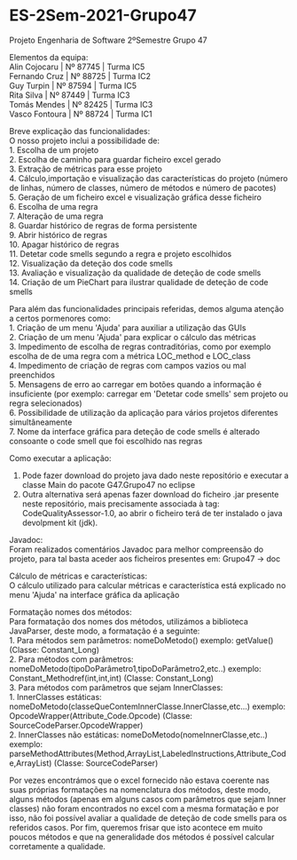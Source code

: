 # ES-2Sem-2021-Grupo47
Projeto Engenharia de Software 2ºSemestre Grupo 47

Elementos da equipa:             
  Alin Cojocaru  |  Nº 87745  | Turma IC5        
  Fernando Cruz  |  Nº 88725  | Turma IC2           
  Guy Turpin     |  Nº 87594  | Turma IC5        
  Rita Silva     |  Nº 87449  | Turma IC3     
  Tomás Mendes   |  Nº 82425  | Turma IC3   
  Vasco Fontoura |  Nº 88724  | Turma IC1           
  
Breve explicação das funcionalidades:           
  O nosso projeto inclui a possibilidade de:        
    1. Escolha de um projeto        
    2. Escolha de caminho para guardar ficheiro excel gerado     
    3. Extração de métricas para esse projeto           
    4. Cálculo,importação e visualização das características do projeto (número de linhas, número de classes, número de métodos e número de pacotes)           
    5. Geração de um ficheiro excel e visualização gráfica desse ficheiro       
    6. Escolha de uma regra           
    7. Alteração de uma regra         
    8. Guardar histórico de regras de forma persistente         
    9. Abrir histórico de regras       
    10. Apagar histórico de regras        
    11. Detetar code smells segundo a regra e projeto escolhidos     
    12. Visualização da deteção dos code smells          
    13. Avaliação e visualização da qualidade de deteção de code smells      
    14. Criação de um PieChart para ilustrar qualidade de deteção de code smells         

  Para além das funcionalidades principais referidas, demos alguma atenção a certos pormenores como:            
    1. Criação de um menu 'Ajuda' para auxiliar a utilização das GUIs                        
    2. Criação de um menu 'Ajuda' para explicar o cálculo das métricas               
    3. Impedimento de escolha de regras contraditórias, como por exemplo escolha de de uma regra com a métrica LOC_method e LOC_class            
    4. Impedimento de criação de regras com campos vazios ou mal preenchidos              
    5. Mensagens de erro ao carregar em botões quando a informação é insuficiente (por exemplo: carregar em 'Detetar code smells' sem projeto ou regra selecionados)       
    6. Possibilidade de utilização da aplicação para vários projetos diferentes simultâneamente     
    7. Nome da interface gráfica para deteção de code smells é alterado consoante o code smell que foi escolhido nas regras


Como executar a aplicação:         
  1. Pode fazer download do projeto java dado neste repositório e executar a classe Main do pacote G47.Grupo47 no eclipse      
  2. Outra alternativa será apenas fazer download do ficheiro .jar presente neste repositório, mais precisamente associada à tag: CodeQualityAssessor-1.0, ao abrir o ficheiro terá de ter instalado o java devolpment kit (jdk).

Javadoc:     
  Foram realizados comentários Javadoc para melhor compreensão do projeto, para tal basta aceder aos ficheiros presentes em: Grupo47 -> doc         

Cálculo de métricas e características:          
  O cálculo utilizado para calcular métricas e característica está explicado no menu 'Ajuda' na interface gráfica da aplicação           
 
Formatação nomes dos métodos:        
  Para formatação dos nomes dos métodos, utilizámos a biblioteca JavaParser, deste modo, a formatação é a seguinte:                            
    1. Para métodos sem parâmetros: nomeDoMetodo()  exemplo: getValue() (Classe: Constant_Long)                                   
    2. Para métodos com parâmetros: nomeDoMetodo(tipoDoParâmetro1,tipoDoParâmetro2,etc..)   exemplo: Constant_Methodref(int,int,int) (Classe: Constant_Long)                     
    3. Para métodos com parâmetros que sejam InnerClasses:                                                                                           
           1. InnerClasses estáticas: nomeDoMetodo(classeQueContemInnerClasse.InnerClasse,etc...)   exemplo: OpcodeWrapper(Attribute_Code.Opcode) (Classe: SourceCodeParser.OpcodeWrapper)                                                   
           2. InnerClasses não estáticas: nomeDoMetodo(nomeInnerClasse,etc..)   exemplo: parseMethodAttributes(Method,ArrayList,LabeledInstructions,Attribute_Code,ArrayList) (Classe: SourceCodeParser)                                     
       
   Por vezes encontrámos que o excel fornecido não estava coerente nas suas próprias formatações na nomenclatura dos métodos, deste modo, alguns métodos (apenas em alguns casos com parâmetros que sejam Inner classes) não foram encontrados no excel com a mesma formatação e por isso, não foi possível avaliar a qualidade de deteção de code smells para os referidos casos. Por fim, queremos frisar que isto acontece em muito poucos métodos e que na generalidade dos métodos é possível calcular corretamente a qualidade.

    
